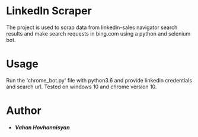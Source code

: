 # LinkedIn Scraper

The project is used to scrap data from linkedin-sales navigator search results and make search requests in bing.com using a  python and selenium bot. 

# Usage
Run the 'chrome_bot.py' file with python3.6 and provide linkedin credentials and search url. Tested on windows 10 and chrome version 10.

# Author
- ##### Vahan Hovhannisyan
